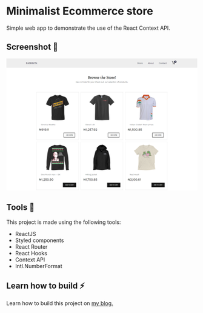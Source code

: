 # Minimalist Ecommerce store

Simple web app to demonstrate the use of the React Context API.

## Screenshot 📸

![Ecommerce store](Screen%20Capture.png)

## Tools 🔨

This project is made using the following tools:

- ReactJS
- Styled components
- React Router
- React Hooks
- Context API
- Intl.NumberFormat

## Learn how to build ⚡

Learn how to build this project on [my blog.](https://israelmitolu.hashnode.dev)

